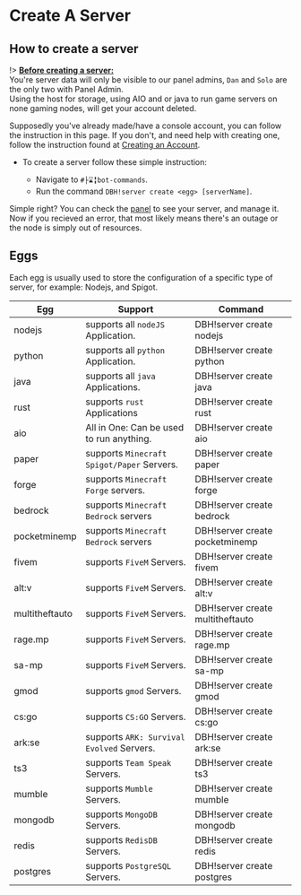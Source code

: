 # Create A Server
## How to create a server

!> <u>**Before creating a server:**</u><br>You're server data will only be visible to our panel admins, `Dan` and `Solo` are the only two with Panel Admin.<br>Using the host for storage, using AIO and or java to run game servers on none gaming nodes, will get your account deleted.


Supposedly you've already made/have a console account, you can follow the instruction in this page. If you don't, and need help with creating one, follow the instruction found at [Creating an Account](GettingStarted/AccountCreation.md).

- To create a server follow these simple instruction:

    - Navigate to `#├⌛╏bot-commands`.
    - Run the command `DBH!server create <egg> [serverName]`.

Simple right? You can check the [panel](https://panel.danbot.host) to see your server, and manage it.<br>
Now if you recieved an error, that most likely means there's an outage or the node is simply out of resources.

## Eggs

Each egg is usually used to store the configuration of a specific type of server, for example: Nodejs, and Spigot.

| Egg | Support | Command |
|---|---|---|
|nodejs|supports all `nodeJS` Application.|DBH!server create nodejs|
|python|supports all `python` Application.|DBH!server create python|
|java|supports all `java` Applications.|DBH!server create java|
|rust|supports `rust` Applications|DBH!server create rust|
|aio|All in One: Can be used to run anything.|DBH!server create aio|
|paper|supports `Minecraft Spigot/Paper` Servers.|DBH!server create paper|
|forge|supports `Minecraft Forge` servers.|DBH!server create forge|
|bedrock|supports `Minecraft Bedrock` servers|DBH!server create bedrock|
|pocketminemp|supports `Minecraft Bedrock` servers|DBH!server create pocketminemp|
|fivem|supports `FiveM` Servers.|DBH!server create fivem|
|alt:v|supports `FiveM` Servers.|DBH!server create alt:v|
|multitheftauto|supports `FiveM` Servers.|DBH!server create multitheftauto|
|rage.mp|supports `FiveM` Servers.|DBH!server create rage.mp|
|sa-mp|supports `FiveM` Servers.|DBH!server create sa-mp|
|gmod|supports `gmod` Servers.|DBH!server create gmod|
|cs:go|supports `CS:GO` Servers.|DBH!server create cs:go|
|ark:se|supports `ARK: Survival Evolved` Servers.|DBH!server create ark:se|
|ts3|supports `Team Speak` Servers.|DBH!server create ts3|
|mumble|supports `Mumble` Servers.|DBH!server create mumble|
|mongodb|supports `MongoDB` Servers.|DBH!server create mongodb|
|redis|supports `RedisDB` Servers.|DBH!server create redis|
|postgres|supports `PostgreSQL` Servers.|DBH!server create postgres|